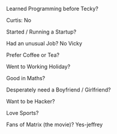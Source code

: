 Learned Programming before Tecky?

Curtis: No

Started / Running a Startup?

Had an unusual Job?  No Vicky

Prefer Coffee or Tea?

Went to Working Holiday?

Good in Maths?

Desperately need a Boyfriend / Girlfriend?

Want to be Hacker?

Love Sports?

Fans of Matrix (the movie)?
Yes-jeffrey